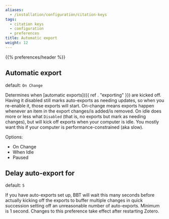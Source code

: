 ```yaml
---
aliases:
  - /installation/configuration/citation-keys
tags:
  - citation keys
  - configuration
  - preferences
title: Automatic export
weight: 12
---
```



{{% preferences/header %}}

## Automatic export

default: `On Change`

Determines when [automatic exports]({{ ref . "exporting" }}) are kicked off. Having it disabled still marks
auto-exports as needing updates, so when you re-enable it, those exports will start. On-change means exports
happen whenever an item in the export changes/is added/is removed. On idle does more or less what
`Disabled` (that is, no exports but mark as needing changes), but will kick off exports when your computer is
idle. You mostly want this if your computer is performance-constrained (aka slow).


Options:

* On Change
* When Idle
* Paused


## Delay auto-export for

default: `5`

If you have auto-exports set up, BBT will wait this many seconds before actually kicking off the exports to buffer multiple changes in quick succession
setting off an unreasonable number of auto-exports. Minimum is 1 second. Changes to this preference take effect after restarting Zotero.



